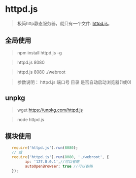 # httpd.js

> 极简http静态服务器，就只有一个文件: [httpd.js](https://unpkg.com/httpd.js)。

## 全局使用
   
> npm install httpd.js -g

> httpd.js 8080

> httpd.js 8080 ./webroot
   
> 参数说明：
   httpd.js 端口号 目录 是否自动启动浏览器(1或0)

## unpkg
  
 > wget https://unpkg.com/httpd.js
 
 > node httpd.js

## 模块使用

```javascript
   require('httpd.js').run(8080);
   // 或
   require('httpd.js').run(8080, './webroot', {
         ip: '127.0.0.1',//可以省略
         autoOpenBrowser: true //可以省略
   });
```

